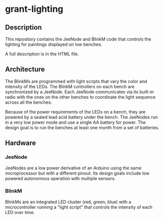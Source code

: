 # grant-lighting

## Description
This repository contains the JeeNode and BlinkM code that controls the
lighting for paintings displayed on low benches.

A full description is in the HTML file.

## Architecture
The BlinkMs are programmed with light scripts that vary the color and
intensity of the LEDs. The BlinkM controllers on each bench are
synchronized by a JeeNode. Each JeeNode communicates via its built-in
radio with the ones on the other benches to coordinate the light
sequence across all the benches.

Because of the power requirements of the LEDs on a bench, they are
powered by a sealed lead acid battery under the bench. The JeeNodes
run in a very low power mode and use a single AA battery for power.
The design goal is to run the benches at least one month from a
set of batteries.

## Hardware
### JeeNode
JeeNodes are a low power derivative of an Arduino using the same
microprocessor but with a different pinout. Its design goals include
low powered autonomous operation with multiple sensors.

### BlinkM
BlinkMs are an integrated LED cluster (red, green, blue) with a 
microcontroller running a "light script" that controls the intensity
of each LED over time. 

